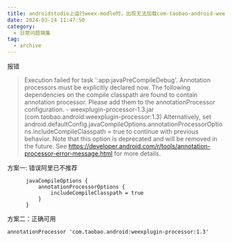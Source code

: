 ```yaml
---
title: androidstudio上运行weex-modle时，出现无法加载com-taobao-android-weexplugin-proces
date: 2024-03-24 11:47:50
category:
  - 日常问题锦集
tag:
  - archive
---
```

报错
> Execution failed for task ':app:javaPreCompileDebug'.
Annotation processors must be explicitly declared now.  The following dependencies on the compile classpath are found to contain annotation processor.  Please add them to the annotationProcessor configuration.
    - weexplugin-processor-1.3.jar (com.taobao.android:weexplugin-processor:1.3)
  Alternatively, set android.defaultConfig.javaCompileOptions.annotationProcessorOptions.includeCompileClasspath = true to continue with previous behavior.  Note that this option is deprecated and will be removed in the future.
  See https://developer.android.com/r/tools/annotation-processor-error-message.html for more details.

方案一: 错误阿里已不推荐
```
      javaCompileOptions {
          annotationProcessorOptions {
              includeCompileClasspath = true
          }
      }
```

方案二：正确可用
```
annotationProcessor 'com.taobao.android:weexplugin-processor:1.3'
```
